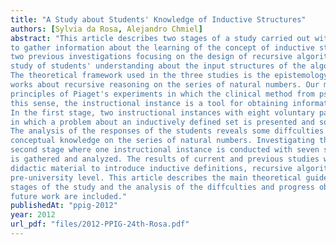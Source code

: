 ```yaml
---
title: "A Study about Students' Knowledge of Inductive Structures"
authors: [Sylvia da Rosa, Alejandro Chmiel]
abstract: "This article describes two stages of a study carried out with pre-university students,
to gather information about the learning of the concept of inductive structures. The study complements
two previous investigations focusing on the design of recursive algorithms, from which the
study of students' understanding about the input structures of the algorithms arises as a necessity.
The theoretical framework used in the three studies is the epistemology of Jean Piaget, specially
works about recursive reasoning on the series of natural numbers. Our methodology of research follows
principles of Piaget's experiments in which the clinical method from psychiatry was adopted. In
this sense, the instructional instance is a tool for obtaining information about cognitive processes.
In the first stage, two instructional instances with eight voluntary participants were conducted,
in which a problem about an inductively defined set is presented and some questions are posed.
The analysis of the responses of the students reveals some diffculties casting doubts on students'
conceptual knowledge on the series of natural numbers. Investigating this point is the goal of the
second stage where one instructional instance is conducted with seven students, and new information
is gathered and analyzed. The results of current and previous studies will be used to elaborate
didactic material to introduce inductive definitions, recursive algorithms and proof by induction at
pre-university level. This article describes the main theoretical guidelines, the development of both
stages of the study and the analysis of the diffculties and progress observed. Some conclusions and
future work are included."
publishedAt: "ppig-2012"
year: 2012
url_pdf: "files/2012-PPIG-24th-Rosa.pdf"
---
```

